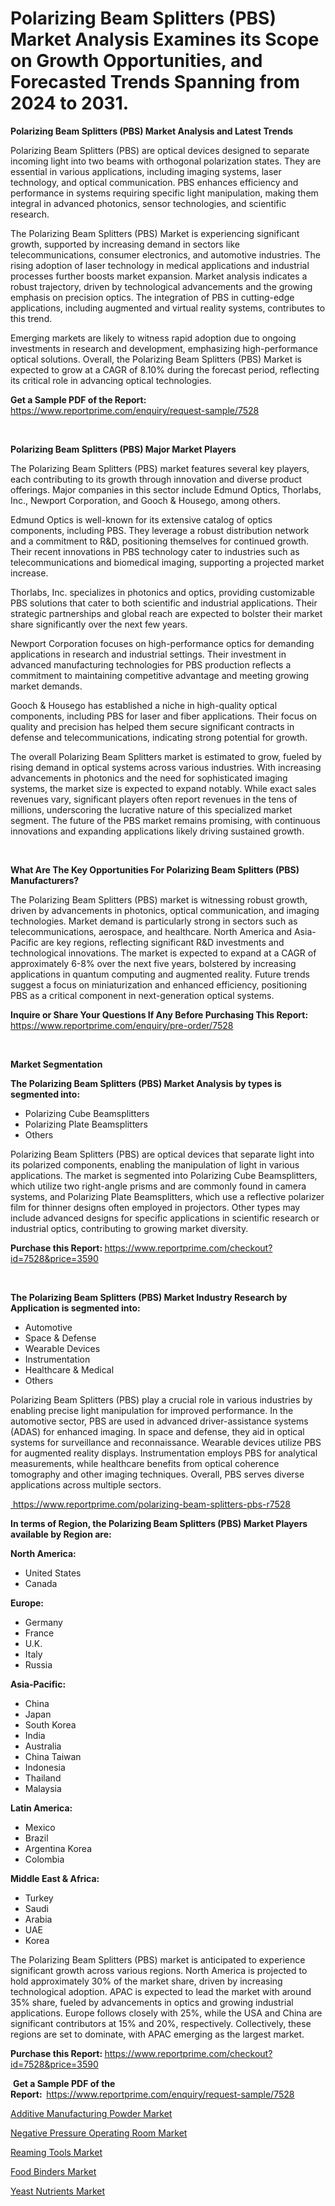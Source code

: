 <p><h1>Polarizing Beam Splitters (PBS) Market Analysis Examines its Scope on Growth Opportunities, and Forecasted Trends Spanning from 2024 to 2031.</h1></p><p><strong>Polarizing Beam Splitters (PBS) Market Analysis and Latest Trends</strong></p>
<p><p>Polarizing Beam Splitters (PBS) are optical devices designed to separate incoming light into two beams with orthogonal polarization states. They are essential in various applications, including imaging systems, laser technology, and optical communication. PBS enhances efficiency and performance in systems requiring specific light manipulation, making them integral in advanced photonics, sensor technologies, and scientific research.</p><p>The Polarizing Beam Splitters (PBS) Market is experiencing significant growth, supported by increasing demand in sectors like telecommunications, consumer electronics, and automotive industries. The rising adoption of laser technology in medical applications and industrial processes further boosts market expansion. Market analysis indicates a robust trajectory, driven by technological advancements and the growing emphasis on precision optics. The integration of PBS in cutting-edge applications, including augmented and virtual reality systems, contributes to this trend.</p><p>Emerging markets are likely to witness rapid adoption due to ongoing investments in research and development, emphasizing high-performance optical solutions. Overall, the Polarizing Beam Splitters (PBS) Market is expected to grow at a CAGR of 8.10% during the forecast period, reflecting its critical role in advancing optical technologies.</p></p>
<p><strong>Get a Sample PDF of the Report:&nbsp;</strong> <a href="https://www.reportprime.com/enquiry/request-sample/7528">https://www.reportprime.com/enquiry/request-sample/7528</a></p>
<p>&nbsp;</p>
<p><strong>Polarizing Beam Splitters (PBS) Major Market Players</strong></p>
<p><p>The Polarizing Beam Splitters (PBS) market features several key players, each contributing to its growth through innovation and diverse product offerings. Major companies in this sector include Edmund Optics, Thorlabs, Inc., Newport Corporation, and Gooch & Housego, among others.</p><p>Edmund Optics is well-known for its extensive catalog of optics components, including PBS. They leverage a robust distribution network and a commitment to R&D, positioning themselves for continued growth. Their recent innovations in PBS technology cater to industries such as telecommunications and biomedical imaging, supporting a projected market increase.</p><p>Thorlabs, Inc. specializes in photonics and optics, providing customizable PBS solutions that cater to both scientific and industrial applications. Their strategic partnerships and global reach are expected to bolster their market share significantly over the next few years.</p><p>Newport Corporation focuses on high-performance optics for demanding applications in research and industrial settings. Their investment in advanced manufacturing technologies for PBS production reflects a commitment to maintaining competitive advantage and meeting growing market demands.</p><p>Gooch & Housego has established a niche in high-quality optical components, including PBS for laser and fiber applications. Their focus on quality and precision has helped them secure significant contracts in defense and telecommunications, indicating strong potential for growth.</p><p>The overall Polarizing Beam Splitters market is estimated to grow, fueled by rising demand in optical systems across various industries. With increasing advancements in photonics and the need for sophisticated imaging systems, the market size is expected to expand notably. While exact sales revenues vary, significant players often report revenues in the tens of millions, underscoring the lucrative nature of this specialized market segment. The future of the PBS market remains promising, with continuous innovations and expanding applications likely driving sustained growth.</p></p>
<p>&nbsp;</p>
<p><strong>What Are The Key Opportunities For Polarizing Beam Splitters (PBS) Manufacturers?</strong></p>
<p><p>The Polarizing Beam Splitters (PBS) market is witnessing robust growth, driven by advancements in photonics, optical communication, and imaging technologies. Market demand is particularly strong in sectors such as telecommunications, aerospace, and healthcare. North America and Asia-Pacific are key regions, reflecting significant R&D investments and technological innovations. The market is expected to expand at a CAGR of approximately 6-8% over the next five years, bolstered by increasing applications in quantum computing and augmented reality. Future trends suggest a focus on miniaturization and enhanced efficiency, positioning PBS as a critical component in next-generation optical systems.</p></p>
<p><strong>Inquire or Share Your Questions If Any Before Purchasing This Report:</strong> <a href="https://www.reportprime.com/enquiry/pre-order/7528">https://www.reportprime.com/enquiry/pre-order/7528</a></p>
<p>&nbsp;</p>
<p><strong>Market Segmentation</strong></p>
<p><strong>The Polarizing Beam Splitters (PBS) Market Analysis by types is segmented into:</strong></p>
<p><ul><li>Polarizing Cube Beamsplitters</li><li>Polarizing Plate Beamsplitters</li><li>Others</li></ul></p>
<p><p>Polarizing Beam Splitters (PBS) are optical devices that separate light into its polarized components, enabling the manipulation of light in various applications. The market is segmented into Polarizing Cube Beamsplitters, which utilize two right-angle prisms and are commonly found in camera systems, and Polarizing Plate Beamsplitters, which use a reflective polarizer film for thinner designs often employed in projectors. Other types may include advanced designs for specific applications in scientific research or industrial optics, contributing to growing market diversity.</p></p>
<p><strong>Purchase this Report:&nbsp;</strong><a href="https://www.reportprime.com/checkout?id=7528&price=3590">https://www.reportprime.com/checkout?id=7528&price=3590</a></p>
<p>&nbsp;</p>
<p><strong>The Polarizing Beam Splitters (PBS) Market Industry Research by Application is segmented into:</strong></p>
<p><ul><li>Automotive</li><li>Space & Defense</li><li>Wearable Devices</li><li>Instrumentation</li><li>Healthcare & Medical</li><li>Others</li></ul></p>
<p><p>Polarizing Beam Splitters (PBS) play a crucial role in various industries by enabling precise light manipulation for improved performance. In the automotive sector, PBS are used in advanced driver-assistance systems (ADAS) for enhanced imaging. In space and defense, they aid in optical systems for surveillance and reconnaissance. Wearable devices utilize PBS for augmented reality displays. Instrumentation employs PBS for analytical measurements, while healthcare benefits from optical coherence tomography and other imaging techniques. Overall, PBS serves diverse applications across multiple sectors.</p></p>
<p><a href="https://www.reportprime.com/polarizing-beam-splitters-pbs-r7528">&nbsp;https://www.reportprime.com/polarizing-beam-splitters-pbs-r7528</a></p>
<p><strong>In terms of Region, the Polarizing Beam Splitters (PBS) Market Players available by Region are:</strong></p>
<p>
    <p> <strong> North America: </strong>
        <ul>
            <li>United States</li>
            <li>Canada</li>
        </ul>
        </p> 
    <p> <strong> Europe: </strong>
        <ul>
            <li>Germany</li>
            <li>France</li>
            <li>U.K.</li>
            <li>Italy</li>
            <li>Russia</li>
        </ul>
        </p> 
    <p> <strong> Asia-Pacific: </strong>
        <ul>
            <li>China</li>
            <li>Japan</li>
            <li>South Korea</li>
            <li>India</li>
            <li>Australia</li>
            <li>China Taiwan</li>
            <li>Indonesia</li>
            <li>Thailand</li>
            <li>Malaysia</li>
        </ul>
        </p> 
    <p> <strong> Latin America: </strong>
        <ul>
            <li>Mexico</li>
            <li>Brazil</li>
            <li>Argentina Korea</li>
            <li>Colombia</li>
        </ul>
        </p> 
    <p> <strong> Middle East & Africa: </strong>
        <ul>
            <li>Turkey</li>
            <li>Saudi</li>
            <li>Arabia</li>
            <li>UAE</li>
            <li>Korea</li>
        </ul>
    </p>
    </p>
<p><p>The Polarizing Beam Splitters (PBS) market is anticipated to experience significant growth across various regions. North America is projected to hold approximately 30% of the market share, driven by increasing technological adoption. APAC is expected to lead the market with around 35% share, fueled by advancements in optics and growing industrial applications. Europe follows closely with 25%, while the USA and China are significant contributors at 15% and 20%, respectively. Collectively, these regions are set to dominate, with APAC emerging as the largest market.</p></p>
<p><strong>Purchase this Report: </strong><a href="https://www.reportprime.com/checkout?id=7528&price=3590">https://www.reportprime.com/checkout?id=7528&price=3590</a></p>
<p>&nbsp;<strong>Get a Sample PDF of the Report:&nbsp;&nbsp;</strong><a href="https://www.reportprime.com/enquiry/request-sample/7528">https://www.reportprime.com/enquiry/request-sample/7528</a></p>
<p><strong></strong></p>
<p><p><a href="https://issuu.com/reportprime-2/docs/additive-manufacturing-powder-marke_bb7a4a076a72f5">Additive Manufacturing Powder Market</a></p><p><a href="https://medium.com/@qomarcintya76/the-global-negative-pressure-operating-room-market-is-projected-to-experience-an-annual-growth-85f06b909aa1?postPublishedType=initial">Negative Pressure Operating Room Market</a></p><p><a href="https://github.com/julyju69/Market-Research-Report-List-5/blob/main/reaming-tools-market.md">Reaming Tools Market</a></p><p><a href="https://www.linkedin.com/pulse/food-binders-market-trends-strategic-insights-2024-2031-qfiyc?trackingId=rycwCTxhRPGyJMB4D8IISQ%3D%3D">Food Binders Market</a></p><p><a href="https://www.linkedin.com/pulse/global-yeast-nutrients-market-product-type-application-region-ocbxe?trackingId=303S%2F8EFTPOy%2BwM5Y4R%2F%2FA%3D%3D">Yeast Nutrients Market</a></p></p>
